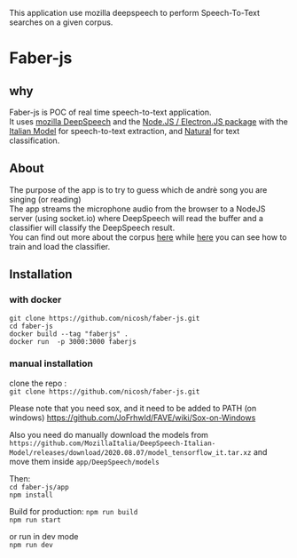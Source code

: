 This application use mozilla deepspeech to perform Speech-To-Text searches on a given corpus.  

# Faber-js
## why
Faber-js is POC of real time speech-to-text application.  
It uses [mozilla DeepSpeech](https://github.com/mozilla/DeepSpeech) and the [Node.JS / Electron.JS package](https://deepspeech.readthedocs.io/en/v0.8.2/USING.html#using-the-node-js-electron-js-package)  with the  [Italian Model](https://github.com/MozillaItalia/DeepSpeech-Italian-Model) for speech-to-text extraction,
and [Natural](https://github.com/NaturalNode/natural) for text classification.


## About  
The purpose of the app is to try  to guess which de andrè song you are singing (or reading)  
The app  streams the microphone audio from the browser to a NodeJS server (using socket.io) where DeepSpeech  will read the buffer and a classifier will classify the  DeepSpeech result.  
You can find out more about the corpus [here](https://github.com/nicosh/faber-js/tree/main/app/DeepSpeech/corpus) while [here](https://github.com/nicosh/faber-js/blob/main/app/DeepSpeech/corpus/classifier.js) you can see how to train and load the classifier. 





## Installation
### with docker
`git clone https://github.com/nicosh/faber-js.git`  
`cd faber-js`  
`docker build --tag "faberjs" .`  
`docker run  -p 3000:3000 faberjs`  

### manual installation 
clone the repo :  
`git clone https://github.com/nicosh/faber-js.git`  

Please note that you need sox, and it need to be added  to PATH (on windows)
https://github.com/JoFrhwld/FAVE/wiki/Sox-on-Windows

Also you need do manually download the models from `https://github.com/MozillaItalia/DeepSpeech-Italian-Model/releases/download/2020.08.07/model_tensorflow_it.tar.xz` 
and move them inside `app/DeepSpeech/models`  

Then:  
`cd faber-js/app`  
`npm install`  

Build for production: 
`npm run build`  
`npm run start`  

or run in dev mode  
`npm run dev`  

